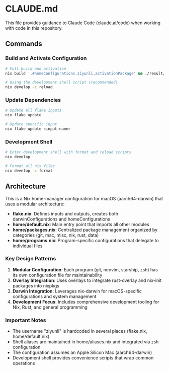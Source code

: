 # CLAUDE.md

This file provides guidance to Claude Code (claude.ai/code) when working with code in this repository.

## Commands

### Build and Activate Configuration
```bash
# Full build and activation
nix build '.#homeConfigurations.ziyunli.activationPackage' && ./result/activate

# Using the development shell script (recommended)
nix develop -c reload
```

### Update Dependencies
```bash
# Update all flake inputs
nix flake update

# Update specific input
nix flake update <input-name>
```

### Development Shell
```bash
# Enter development shell with format and reload scripts
nix develop

# Format all nix files
nix develop -c format
```

## Architecture

This is a Nix home-manager configuration for macOS (aarch64-darwin) that uses a modular architecture:

- **flake.nix**: Defines inputs and outputs, creates both darwinConfigurations and homeConfigurations
- **home/default.nix**: Main entry point that imports all other modules
- **home/packages.nix**: Centralized package management organized by categories (git, mac, misc, nix, rust, data)
- **home/programs.nix**: Program-specific configurations that delegate to individual files

### Key Design Patterns

1. **Modular Configuration**: Each program (git, neovim, starship, zsh) has its own configuration file for maintainability
2. **Overlay Integration**: Uses overlays to integrate rust-overlay and nix-init packages into nixpkgs
3. **Darwin Integration**: Leverages nix-darwin for macOS-specific configurations and system management
4. **Development Focus**: Includes comprehensive development tooling for Nix, Rust, and general programming

### Important Notes

- The username "ziyunli" is hardcoded in several places (flake.nix, home/default.nix)
- Shell aliases are maintained in home/aliases.nix and integrated via zsh configuration
- The configuration assumes an Apple Silicon Mac (aarch64-darwin)
- Development shell provides convenience scripts that wrap common operations